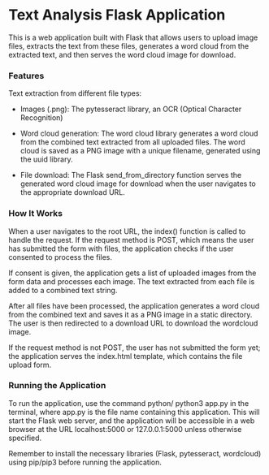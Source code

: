 # Text Analysis Flask Application

This is a web application built with Flask that allows users to upload image files, extracts the text from these files, generates a word cloud from the extracted text, and then serves the word cloud image for download.

### Features

Text extraction from different file types:

- Images (.png): The pytesseract library, an OCR (Optical Character Recognition) 

- Word cloud generation: The word cloud library generates a word cloud from the combined text extracted from all uploaded files. The word cloud is saved as a PNG image with a unique filename, generated using the uuid library.

- File download: The Flask send_from_directory function serves the generated word cloud image for download when the user navigates to the appropriate download URL.
  

### How It Works

When a user navigates to the root URL, the index() function is called to handle the request. If the request method is POST, which means the user has submitted the form with files, the application checks if the user consented to process the files.

If consent is given, the application gets a list of uploaded images from the form data and processes each image. The text extracted from each file is added to a combined text string.

After all files have been processed, the application generates a word cloud from the combined text and saves it as a PNG image in a static directory. The user is then redirected to a download URL to download the wordcloud image.

If the request method is not POST, the user has not submitted the form yet; the application serves the index.html template, which contains the file upload form.


### Running the Application

To run the application, use the command python/ python3 app.py in the terminal, where app.py is the file name containing this application. This will start the Flask web server, and the application will be accessible in a web browser at the URL localhost:5000 or 127.0.0.1:5000 unless otherwise specified.

Remember to install the necessary libraries (Flask, pytesseract, wordcloud) using pip/pip3 before running the application.

